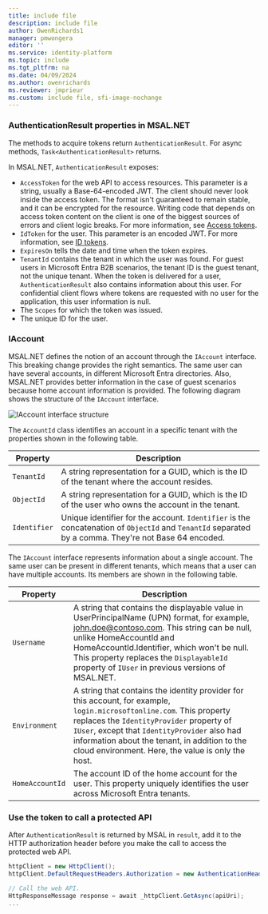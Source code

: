 ```yaml
---
title: include file
description: include file
author: OwenRichards1
manager: pmwongera
editor: ''
ms.service: identity-platform
ms.topic: include
ms.tgt_pltfrm: na
ms.date: 04/09/2024
ms.author: owenrichards
ms.reviewer: jmprieur
ms.custom: include file, sfi-image-nochange
---
```


### AuthenticationResult properties in MSAL.NET

The methods to acquire tokens return `AuthenticationResult`. For async methods, `Task<AuthenticationResult>` returns.

In MSAL.NET, `AuthenticationResult` exposes:

- `AccessToken` for the web API to access resources. This parameter is a string, usually a Base-64-encoded JWT. The client should never look inside the access token. The format isn't guaranteed to remain stable, and it can be encrypted for the resource. Writing code that depends on access token content on the client is one of the biggest sources of errors and client logic breaks. For more information, see [Access tokens](../../access-tokens.md).
- `IdToken` for the user. This parameter is an encoded JWT. For more information, see [ID tokens](../../id-tokens.md).
- `ExpiresOn` tells the date and time when the token expires.
- `TenantId` contains the tenant in which the user was found. For guest users in Microsoft Entra B2B scenarios, the tenant ID is the guest tenant, not the unique tenant.
When the token is delivered for a user, `AuthenticationResult` also contains information about this user. For confidential client flows where tokens are requested with no user for the application, this user information is null.
- The `Scopes` for which the token was issued.
- The unique ID for the user.

### IAccount

MSAL.NET defines the notion of an account through the `IAccount` interface. This breaking change provides the right semantics. The same user can have several accounts, in different Microsoft Entra directories. Also, MSAL.NET provides better information in the case of guest scenarios because home account information is provided.
The following diagram shows the structure of the `IAccount` interface.

![IAccount interface structure](https://user-images.githubusercontent.com/13203188/44657759-4f2df780-a9fe-11e8-97d1-1abbffade340.png)

The `AccountId` class identifies an account in a specific tenant with the properties shown in the following table.

| Property | Description |
|----------|-------------|
| `TenantId` | A string representation for a GUID, which is the ID of the tenant where the account resides. |
| `ObjectId` | A string representation for a GUID, which is the ID of the user who owns the account in the tenant. |
| `Identifier` | Unique identifier for the account. `Identifier` is the concatenation of `ObjectId` and `TenantId` separated by a comma. They're not Base 64 encoded. |

The `IAccount` interface represents information about a single account. The same user can be present in different tenants, which means that a user can have multiple accounts. Its members are shown in the following table.

| Property | Description |
|----------|-------------|
| `Username` | A string that contains the displayable value in UserPrincipalName (UPN) format, for example, john.doe@contoso.com. This string can be null, unlike HomeAccountId and HomeAccountId.Identifier, which won't be null. This property replaces the `DisplayableId` property of `IUser` in previous versions of MSAL.NET. |
| `Environment` | A string that contains the identity provider for this account, for example, `login.microsoftonline.com`. This property replaces the `IdentityProvider` property of `IUser`, except that `IdentityProvider` also had information about the tenant, in addition to the cloud environment. Here, the value is only the host. |
| `HomeAccountId` | The account ID of the home account for the user. This property uniquely identifies the user across Microsoft Entra tenants. |

### Use the token to call a protected API

After `AuthenticationResult` is returned by MSAL in `result`, add it to the HTTP authorization header before you make the call to access the protected web API.

```csharp
httpClient = new HttpClient();
httpClient.DefaultRequestHeaders.Authorization = new AuthenticationHeaderValue("Bearer", result.AccessToken);

// Call the web API.
HttpResponseMessage response = await _httpClient.GetAsync(apiUri);
...

```

